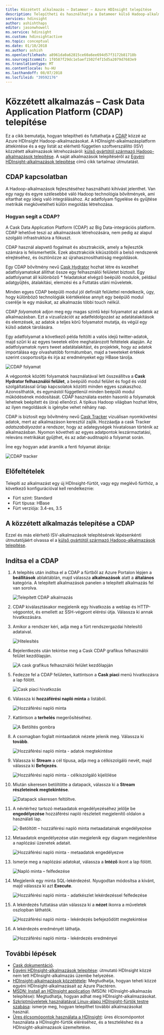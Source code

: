 ```yaml
---
title: Közzétett alkalmazás – Datameer – Azure HDInsight telepítése
description: Telepítheti és használhatja a Datameer külső Hadoop-alkalmazásokat.
services: hdinsight
author: ashishthaps
editor: jasonwhowell
ms.service: hdinsight
ms.custom: hdinsightactive
ms.topic: conceptual
ms.date: 01/10/2018
ms.author: ashish
ms.openlocfilehash: a8961da0a62815ce60a6ee694d57f3172b81718b
ms.sourcegitcommit: 1f0587f29dc1e5aef1502f4f15d5a2079d7683e9
ms.translationtype: MT
ms.contentlocale: hu-HU
ms.lasthandoff: 08/07/2018
ms.locfileid: "39592176"
---
```

# <a name="install-published-application---cask-data-application-platform-cdap"></a>Közzétett alkalmazás – Cask Data Application Platform (CDAP) telepítése

Ez a cikk bemutatja, hogyan telepítheti és futtathatja a [CDAP](http://cask.co/products/cdap/) közzé az Azure HDInsight Hadoop-alkalmazásokat. A HDInsight-alkalmazásplatform áttekintése és a egy listát az elérhető független szoftverszállító (ISV) közzétett alkalmazások létrehozásáról: [külső gyártótól származó Hadoop-alkalmazások telepítése](hdinsight-apps-install-applications.md). A saját alkalmazások telepítéséről az [Egyéni HDInsight-alkalmazások telepítése](hdinsight-apps-install-custom-applications.md) című cikk tartalmaz útmutatást.

## <a name="about-cdap"></a>CDAP kapcsolatban

A Hadoop-alkalmazások fejlesztéséhez használható kihívást jelenthet.  Van egy nagy és egyre szélesebbé váló Hadoop technológia bővítmények, ami eltarthat egy ideig való integrálásához. Az adatfolyam figyelése és gyűjtése metrikák megkövetelheti külön megoldás létrehozása.

### <a name="how-does-cdap-help"></a>Hogyan segít a CDAP?

A Cask Data Application Platform (CDAP) az Big Data-integrációs platform. CDAP lehetővé teszi az alkalmazások létrehozására, nem pedig az alapul szolgáló infrastruktúra a fókuszt.

CDAP használ alapvető fogalmait és absztrakciók, amely a fejlesztők számára is felismerhetők. Ezek absztrakciók kiküszöböli a belső rendszerek elrejtéséhez, és ösztönözze az újrahasznosíthatóság megoldások.

Egy CDAP bővítmény nevű [Cask Hydrator](http://cask.co/products/hydrator/) hozhat létre és kezelhet adatfolyamatokat állíthat össze egy felhasználói felületet biztosít. Egy adatfolyamat áll különböző * feladatokat elvégző beépülő modulok, például adatgyűjtés, átalakítási, elemzési és a Futtatás utáni műveletek.

Minden egyes CDAP beépülő modul jól definiált felülettel rendelkezik, úgy, hogy különböző technológiák kiértékelése annyit egy beépülő modul cserélje le egy másikat, az alkalmazás többi touch nélkül.

CDAP *folyamatok* adjon meg egy magas szintű képi folyamatot az adatok az alkalmazásban. Ezt a vizualizációt az adatfeldolgozást az adatátalakítások és elemzések, az adatok a teljes körű folyamatot mutatja, és végül egy külső adatok tárolására.

Egy adatfolyamat a következő példa feltölti a valós idejű twitter-adatok, majd szűri ki az egyes tweetek előre meghatározott feltételek alapján. Az adatfolyamatok nyers tweet adatátalakítást, és projektek, hogy az adatok importálása egy olvashatóbb formátumban, majd a tweeteket értékek szerint csoportosítja és írja az eredményeket egy HBase tárolja.

![CDAP folyamat](./media/hdinsight-apps-install-cask/pipeline.png)

A végpontok közötti folyamatok használatával lett összeállítva a **Cask Hydrator felhasználói felület**, a beépülő modul felület és fogd és vidd szolgáltatással űrlap kapcsolatok közötti minden egyes szakaszhoz. Azonosíthatók, és egymástól függetlenül minden beépülő modul működésének módosítását. CDAP használata esetén hasonló a folyamatok lehetnek beépített és (óra) ellenőrzi. A tipikus Hadoop világban hozhat létre, az ilyen megoldások is igénybe vehet néhány nap.

CDAP is biztosít egy bővítmény nevű [Cask Tracker](http://cask.co/products/tracker/) vizuálisan nyomkövetési adatok, mert az alkalmazáson keresztül zajlik. Hozzáadja a cask Tracker *adatszabályozást* a rendszer, hogy az adategységek hivatalosan történik az alkalmazásban. Nyomon követheti az egyes adatpontok leszármaztatási, releváns metrikákat gyűjthet, és az adat-auditnapló a folyamat során.

Íme egy hogyan adat áramlik a fenti folyamat ábrája:

![CDAP tracker](./media/hdinsight-apps-install-cask/tracker.png)

## <a name="prerequisites"></a>Előfeltételek

Telepíti az alkalmazást egy új HDInsight-fürtöt, vagy egy meglévő fürthöz, a következő konfigurációval kell rendelkeznie:

* Fürt szint: Standard
* Fürt típusa: HBase
* Fürt verziója: 3.4-es, 3.5

## <a name="install-the-cdap-published-application"></a>A közzétett alkalmazás telepítése a CDAP

Ezzel és más elérhető ISV-alkalmazások telepítésének lépésenkénti útmutatójáért olvassa el a [külső gyártótól származó Hadoop-alkalmazások telepítése](hdinsight-apps-install-applications.md).

## <a name="launch-cdap"></a>Indítsa el a CDAP

1. A telepítés után indítsa el a CDAP a fürtből az Azure Portalon lépjen a **beállítások** ablaktáblán, majd válassza **alkalmazások** alatt a **általános** kategória. A telepített alkalmazások panelen a telepített alkalmazás fel van sorolva.

    ![Telepített CDAP alkalmazás](./media/hdinsight-apps-install-cask/cdap-app.png)

2. CDAP kiválasztásakor megjelenik egy hivatkozás a weblap és HTTP-végpontot, és emellett az SSH-végpont elérési útja. Válassza ki annak hivatkozására.

3. Amikor a rendszer kéri, adja meg a fürt rendszergazdai hitelesítő adataival.

    ![Hitelesítés](./media/hdinsight-apps-install-cask/auth.png)

4. Bejelentkezés után tekintse meg a Cask CDAP grafikus felhasználói felület kezdőlapján.

    ![A cask grafikus felhasználói felület kezdőlapján](./media/hdinsight-apps-install-cask/gui.png)

5. Fedezze fel a CDAP felületen, kattintson a **Cask piaci** menü hivatkozásra a lap fölött.

    ![Cask piaci hivatkozás](./media/hdinsight-apps-install-cask/cask-market.png)

6. Válassza ki **hozzáférési napló minta** a listából.

    ![Hozzáférési napló minta](./media/hdinsight-apps-install-cask/market-log-sample.png)

7. Kattintson a **terhelés** megerősítéséhez.

    ![A Betöltés gombra](./media/hdinsight-apps-install-cask/market-load.png)

8. A csomagban foglalt mintaadatok nézete jelenik meg. Válassza ki **tovább**.

    ![Hozzáférési napló minta - adatok megtekintése](./media/hdinsight-apps-install-cask/market-view-data.png)

9. Válassza ki **Stream** a cél típusa, adja meg a célkiszolgáló nevét, majd válassza ki **Befejezés**.

    ![Hozzáférési napló minta - célkiszolgáló kijelölése](./media/hdinsight-apps-install-cask/market-destination.png)

10. Miután sikeresen betöltötte a datapack, válassza ki a **Stream részleteinek megtekintése**.

    ![Datapack sikeresen feltöltve.](./media/hdinsight-apps-install-cask/market-view-details.png)

11. A névtérhez tartozó metaadatok engedélyezéséhez jelölje be **engedélyezése** hozzáférési napló részleteit megjelenítő oldalon a használati lap.

    ![-Betöltött – hozzáférési napló minta metaadatainak engedélyezése](./media/hdinsight-apps-install-cask/log-loaded.png)

12. Metaadatok engedélyezése után megjelenik egy diagram megjelenítése a naplózási üzenetek adatait.

    ![Hozzáférési napló minta - metaadatok engedélyezve](./media/hdinsight-apps-install-cask/log-metadata.png)

13. Ismerje meg a naplózási adatokat, válassza a **Intéző** ikont a lap fölött.

    ![Napló minta – felfedezése](./media/hdinsight-apps-install-cask/log-explore.png)

14. Megjelenik egy minta SQL-lekérdezést. Nyugodtan módosítsa a kívánt, majd válassza ki azt **Execute**.

    ![Hozzáférési napló minta - adatkészlet lekérdezéssel felfedezése](./media/hdinsight-apps-install-cask/log-query.png)

15. A lekérdezés futtatása után válassza ki a **nézet** ikonra a műveletek oszlopban láthatók.

    ![Hozzáférési napló minta - lekérdezés befejeződött megtekintése](./media/hdinsight-apps-install-cask/log-query-view.png)

16. A lekérdezés eredményét láthatja.

    ![Hozzáférési napló minta - lekérdezés eredményei](./media/hdinsight-apps-install-cask/log-query-results.png)

## <a name="next-steps"></a>További lépések

* [Cask dokumentáció](http://cask.co/resources/documentation/).
* [Egyéni HDInsight-alkalmazások telepítése](hdinsight-apps-install-custom-applications.md): útmutató HDInsight közzé nem tett HDInsight-alkalmazás üzembe helyezése.
* [HDInsight-alkalmazások közzététele](hdinsight-apps-publish-applications.md): Megtudhatja, hogyan teheti közzé egyéni HDInsight-alkalmazásait az Azure Piactéren.
* [MSDN: Install an HDInsight application](https://msdn.microsoft.com/library/mt706515.aspx) (MSDN: HDInsight-alkalmazás telepítése): Megtudhatja, hogyan adhat meg HDInsight-alkalmazásokat.
* [Szkriptműveletek használatával Linux-alapú HDInsight-fürtök testre szabása](hdinsight-hadoop-customize-cluster-linux.md): ismerje meg, hogyan telepíthet további alkalmazásokat használ.
* [Üres élcsomópontok használata a HDInsight](hdinsight-apps-use-edge-node.md): üres élcsomópontot használata a HDInsight-fürtök eléréséhez, és a teszteléshez és a HDInsight-alkalmazások üzemeltetése.
